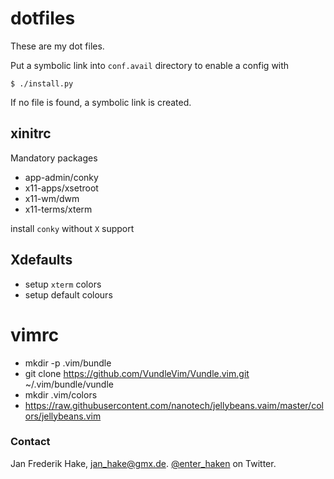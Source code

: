 dotfiles
========

These are my dot files.

Put a symbolic link into `conf.avail` directory to enable a config with

```
$ ./install.py
```

If no file is found, a symbolic link is created.

## xinitrc

Mandatory packages

* app-admin/conky
* x11-apps/xsetroot
* x11-wm/dwm
* x11-terms/xterm

install `conky` without `X` support

## Xdefaults

* setup `xterm` colors
* setup default colours

# vimrc

* mkdir -p .vim/bundle
* git clone https://github.com/VundleVim/Vundle.vim.git ~/.vim/bundle/vundle
* mkdir .vim/colors
* https://raw.githubusercontent.com/nanotech/jellybeans.vaim/master/colors/jellybeans.vim



### Contact

Jan Frederik Hake, <jan_hake@gmx.de>. [@enter\_haken](https://twitter.com/enter_haken) on Twitter.
